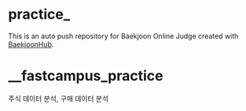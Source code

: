 # __practice___
This is an auto push repository for Baekjoon Online Judge created with [BaekjoonHub](https://github.com/BaekjoonHub/BaekjoonHub).
# __fastcampus_practice
주식 데이터 분석, 구매 데이터 분석 
